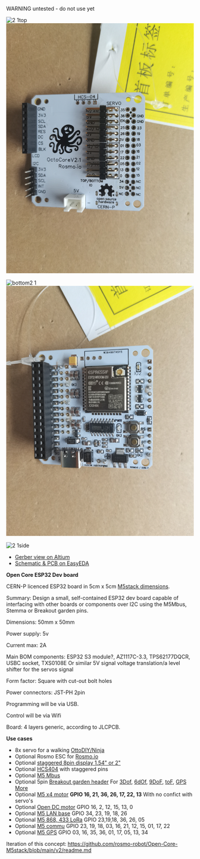 WARNING untested - do not use yet

![2 1top](https://user-images.githubusercontent.com/400875/155421845-b0deaa11-25b9-4633-8f7b-1cac35d041e0.png)
![top](https://raw.githubusercontent.com/rosmo-robot/Open-Core-M5stack/main/v2.1/Octocore.jpg)

![bottom2 1](https://user-images.githubusercontent.com/400875/155421879-066880c6-0f89-4e74-8423-ee3c0ec1a567.png)
![bottom](https://raw.githubusercontent.com/rosmo-robot/Open-Core-M5stack/main/v2.1/octocore-top.jpg)


<img width="496" alt="2 1side" src="https://user-images.githubusercontent.com/400875/153314797-62cbf153-89ad-41ff-8106-a68829210b8c.png">


- [Gerber view on Altium](https://365.altium.com/files/649C7BFA-BEAC-4A11-B612-F499FA4A752B)
- [Schematic & PCB on EasyEDA](https://easyeda.com/editor#id=b0c915455cd342b9a03f863e1992dc43|42f8b3c53ee042b4857c136aa38183c5)

**Open Core ESP32 Dev board**

CERN-P licenced ESP32 board  in 5cm x 5cm [M5stack dimensions](https://shop.m5stack.com/collections/stack-series).

Summary: Design a small, self-contained ESP32 dev board capable of interfacing with other boards or components over I2C using the M5Mbus, Stemma or Breakout garden pins.

Dimensions: 50mm x 50mm

Power supply: 5v 

Current max: 2A

Main BOM components: ESP32 S3 module?, AZ1117C-3.3, TPS62177DQCR, USBC socket, TXS0108E Or similar 5V signal voltage translation/a level shifter for the servos signal

Form factor: Square with cut-out bolt holes

Power connectors: JST-PH 2pin

Programming will be via USB.

Control will be via Wifi

Board: 4 layers generic, according to JLCPCB.

**Use cases**

- 8x servo for a walking [OttoDIY/Ninja](https://www.ottodiy.com/) 
- Optional Rosmo ESC for [Rosmo.io](https://rosmo.io)
- Optional [staggered 8pin display 1.54" or 2"](http://www.lcdwiki.com/1.54inch_IPS_Module)
- Optional [HCS404](https://github.com/rosmo-robot/Rosmo_3D/issues/6) with staggered pins
- Optional [M5 Mbus](https://forum.m5stack.com/topic/360/m5stack-fire-pinout-leaflet)
- Optional 5pin [Breakout garden header](https://shop.pimoroni.com/collections/breakout-garden) For [3Dof](https://shop.pimoroni.com/products/msa301-3dof-motion-sensor-breakout), [6dOf](https://shop.pimoroni.com/products/lsm303d-6dof-motion-sensor-breakout), [9DoF](https://shop.pimoroni.com/products/icm20948),  [toF](https://shop.pimoroni.com/products/vl53l1x-breakout), [GPS](https://shop.pimoroni.com/products/pa1010d-gps-breakout) [More](https://shop.pimoroni.com/?q=breakout+garden)
- Optional [M5 x4 motor](https://docs.m5stack.com/en/module/lego_plus) **GPIO 16, 21, 36, 26, 17, 22, 13** With no confict with servo's
- Optional [Open DC motor](https://github.com/tomorrow56/M5Stack_Motor_Driver/blob/master/M5_Moter_v02_schematics.pdf) GPIO 16, 2, 12, 15, 13, 0
- Optional [M5 LAN base](https://m5stack.oss-cn-shenzhen.aliyuncs.com/resource/docs/schematic/Bases/lan_base.pdf) GPIO 34, 23, 19, 18, 26
- Optional [M5 868, 433 LoRa](https://docs.m5stack.com/en/module/lora868) GPIO 23,19,18, 36, 26, 05
- Optional [M5 commu](https://docs.m5stack.com/en/module/commu) GPIO 23, 19, 18, 03, 16, 21, 12, 15, 01, 17, 22
- Optional [M5 GPS](https://docs.m5stack.com/en/module/gps) GPIO 03, 16, 35, 36, 01, 17, 05, 13, 34

Iteration of this concept: https://github.com/rosmo-robot/Open-Core-M5stack/blob/main/v2/readme.md


